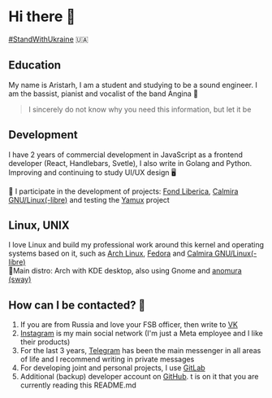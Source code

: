 # Hi there 👋 <br>
[#StandWithUkraine](https://standwithukraine.com.ua/) 🇺🇦

## Education
My name is Aristarh, I am a student and studying to be a sound engineer. I am the bassist, pianist and vocalist of the band Angina 🎹
> I sincerely do not know why you need this information, but let it be

## Development
I have 2 years of commercial development in JavaScript as a frontend developer (React, Handlebars, Svetle), I also write in Golang and Python. 
Improving and continuing to study UI/UX design 🖥

📌 I participate in the development of projects: [Fond Liberica](https://gitlab.com/liberica-ide), [Calmira GNU/Linux(-libre)](https://github.com/CalmiraLinux) and testing the [Yamux](https://gitlab.com/KirMozor/Yamux) project 

## Linux, UNIX
I love Linux and build my professional work around this kernel and operating systems based on it, such as [Arch Linux](https://archlinux.org/), [Fedora](https://getfedora.org/) and [Calmira GNU/Linux(- libre)](https://gitlab.com/calmiralinux) <br>
🐧Main distro: Arch with KDE desktop, also using Gnome and [anomura](https://gitlab.com/calmiralinux/anomura) [(sway)](https://swaywm.org/)

## How can I be contacted? 🧐
1. If you are from Russia and love your FSB officer, then write to [VK](https://vk.com/aristarh_bahirev)
2. [Instagram](https://instagram.com/bahirev_aristarh) is my main social network (I'm just a Meta employee and I like their products)
3. For the last 3 years, [Telegram](https://t.me/aristarh_bahirev) has been the main messenger in all areas of life and I recommend writing in private messages
4. For developing joint and personal projects, I use [GitLab](https://gitlab.com/AristarhBahirev)
5. Additional (backup) developer account on [GitHub](https://github.com/BahirevAristarh). t is on it that you are currently reading this README.md
